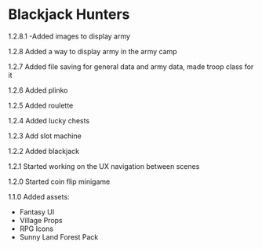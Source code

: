 # Blackjack Hunters
1.2.8.1
-Added images to display army

1.2.8 
Added a way to display army in the army camp

1.2.7 
Added file saving for general data and army data, made troop class for it

1.2.6
Added plinko

1.2.5
Added roulette

1.2.4
Added lucky chests

1.2.3
Add slot machine

1.2.2
Added blackjack

1.2.1
Started working on the UX navigation between scenes

1.2.0
Started coin flip minigame

1.1.0
Added assets:
- Fantasy UI
- Village Props
- RPG Icons
- Sunny Land Forest Pack

